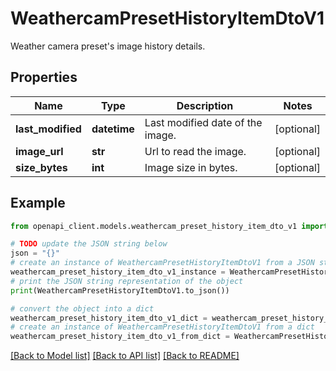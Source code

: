 # WeathercamPresetHistoryItemDtoV1

Weather camera preset's image history details.

## Properties

Name | Type | Description | Notes
------------ | ------------- | ------------- | -------------
**last_modified** | **datetime** | Last modified date of the image. | [optional] 
**image_url** | **str** | Url to read the image. | [optional] 
**size_bytes** | **int** | Image size in bytes. | [optional] 

## Example

```python
from openapi_client.models.weathercam_preset_history_item_dto_v1 import WeathercamPresetHistoryItemDtoV1

# TODO update the JSON string below
json = "{}"
# create an instance of WeathercamPresetHistoryItemDtoV1 from a JSON string
weathercam_preset_history_item_dto_v1_instance = WeathercamPresetHistoryItemDtoV1.from_json(json)
# print the JSON string representation of the object
print(WeathercamPresetHistoryItemDtoV1.to_json())

# convert the object into a dict
weathercam_preset_history_item_dto_v1_dict = weathercam_preset_history_item_dto_v1_instance.to_dict()
# create an instance of WeathercamPresetHistoryItemDtoV1 from a dict
weathercam_preset_history_item_dto_v1_from_dict = WeathercamPresetHistoryItemDtoV1.from_dict(weathercam_preset_history_item_dto_v1_dict)
```
[[Back to Model list]](../README.md#documentation-for-models) [[Back to API list]](../README.md#documentation-for-api-endpoints) [[Back to README]](../README.md)



